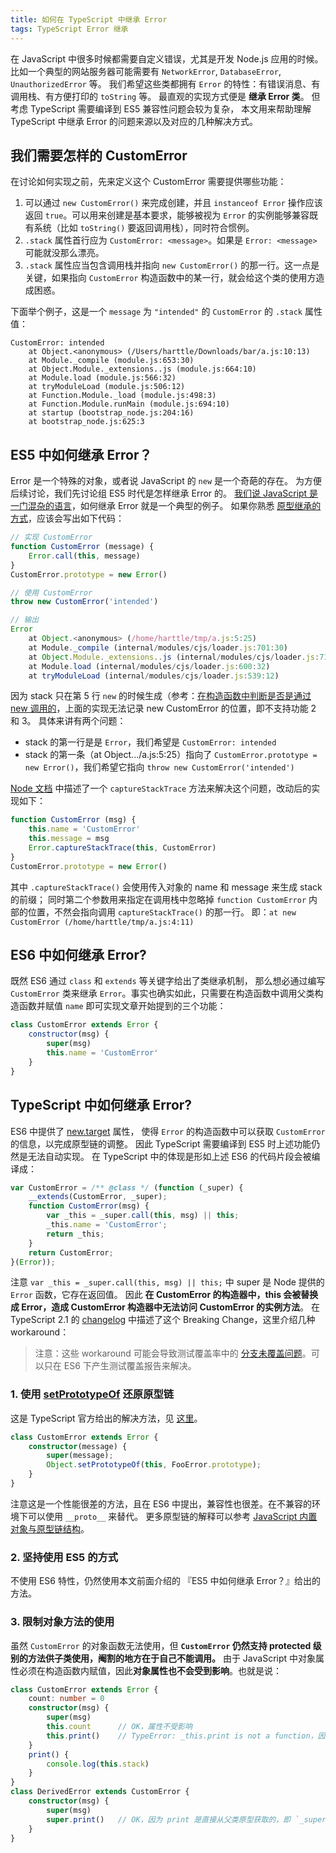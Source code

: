 ```yaml
---
title: 如何在 TypeScript 中继承 Error
tags: TypeScript Error 继承
---
```


在 JavaScript 中很多时候都需要自定义错误，尤其是开发 Node.js  应用的时候。
比如一个典型的网站服务器可能需要有 `NetworkError`, `DatabaseError`, `UnauthorizedError` 等。
我们希望这些类都拥有 `Error` 的特性：有错误消息、有调用栈、有方便打印的 `toString` 等。
最直观的实现方式便是 **继承 Error 类**。
但考虑 TypeScript 需要编译到 ES5 兼容性问题会较为复杂，
本文用来帮助理解 TypeScript 中继承 Error 的问题来源以及对应的几种解决方式。

<!--more-->

## 我们需要怎样的 CustomError

在讨论如何实现之前，先来定义这个 CustomError 需要提供哪些功能：

1. 可以通过 `new CustomError()` 来完成创建，并且 `instanceof Error` 操作应该返回 `true`。可以用来创建是基本要求，能够被视为 `Error` 的实例能够兼容既有系统（比如 `toString()` 要返回调用栈），同时符合惯例。
2. `.stack` 属性首行应为 `CustomError: <message>`。如果是 `Error: <message>` 可能就没那么漂亮。
3. `.stack` 属性应当包含调用栈并指向 `new CustomError()` 的那一行。这一点是关键，如果指向 `CustomError` 构造函数中的某一行，就会给这个类的使用方造成困惑。

下面举个例子，这是一个 `message` 为 `"intended"` 的 `CustomError` 的 `.stack` 属性值：

```
CustomError: intended
    at Object.<anonymous> (/Users/harttle/Downloads/bar/a.js:10:13)
    at Module._compile (module.js:653:30)
    at Object.Module._extensions..js (module.js:664:10)
    at Module.load (module.js:566:32)
    at tryModuleLoad (module.js:506:12)
    at Function.Module._load (module.js:498:3)
    at Function.Module.runMain (module.js:694:10)
    at startup (bootstrap_node.js:204:16)
    at bootstrap_node.js:625:3
```

## ES5 中如何继承 Error？

Error 是一个特殊的对象，或者说 JavaScript 的 `new` 是一个奇葩的存在。
为方便后续讨论，我们先讨论组 ES5 时代是怎样继承 Error 的。
[我们说 JavaScript 是一门混杂的语言][whatsjs]，如何继承 Error 就是一个典型的例子。
如果你熟悉 [原型继承的方式][prototype]，应该会写出如下代码：

```javascript
// 实现 CustomError
function CustomError (message) {
    Error.call(this, message)
}
CustomError.prototype = new Error()

// 使用 CustomError
throw new CustomError('intended')

// 输出
Error
    at Object.<anonymous> (/home/harttle/tmp/a.js:5:25)
    at Module._compile (internal/modules/cjs/loader.js:701:30)
    at Object.Module._extensions..js (internal/modules/cjs/loader.js:712:10)
    at Module.load (internal/modules/cjs/loader.js:600:32)
    at tryModuleLoad (internal/modules/cjs/loader.js:539:12)
```

因为 stack 只在第 5 行 `new` 的时候生成（参考：[在构造函数中判断是否是通过 new 调用的][detect-new]，上面的实现无法记录 new CustomError 的位置，即不支持功能 2 和 3。
具体来讲有两个问题：

* stack 的第一行是是 `Error`，我们希望是 `CustomError: intended`
* stack 的第一条（at Object.../a.js:5:25）指向了 `CustomError.prototype = new Error()`，我们希望它指向 `throw new CustomError('intended')`

[Node 文档][capture] 中描述了一个 `captureStackTrace` 方法来解决这个问题，改动后的实现如下：

```javascript
function CustomError (msg) {
    this.name = 'CustomError'
    this.message = msg
    Error.captureStackTrace(this, CustomError)
}
CustomError.prototype = new Error()
```

其中 `.captureStackTrace()` 会使用传入对象的 name 和 message 来生成 stack 的前缀；
同时第二个参数用来指定在调用栈中忽略掉 `function CustomError` 内部的位置，不然会指向调用 `captureStackTrace()` 的那一行。
即：`at new CustomError (/home/harttle/tmp/a.js:4:11)`

## ES6 中如何继承 Error?

既然 ES6 通过 `class` 和 `extends` 等关键字给出了类继承机制，
那么想必通过编写 `CustomError` 类来继承 `Error`。事实也确实如此，只需要在构造函数中调用父类构造函数并赋值 `name` 即可实现文章开始提到的三个功能：

```javascript
class CustomError extends Error {
    constructor(msg) {
        super(msg)
        this.name = 'CustomError'
    }
}
```

## TypeScript 中如何继承 Error?

ES6 中提供了 [new.target][new.target] 属性，
使得 `Error` 的构造函数中可以获取 `CustomError` 的信息，以完成原型链的调整。
因此 TypeScript 需要编译到 ES5 时上述功能仍然是无法自动实现。
在 TypeScript 中的体现是形如上述 ES6 的代码片段会被编译成：

```javascript
var CustomError = /** @class */ (function (_super) {
    __extends(CustomError, _super);
    function CustomError(msg) {
        var _this = _super.call(this, msg) || this;
        _this.name = 'CustomError';
        return _this;
    }
    return CustomError;
}(Error));
```

注意 `var _this = _super.call(this, msg) || this;` 中 super 是 Node 提供的 `Error` 函数，它存在返回值。
因此 **在 CustomError 的构造器中，this 会被替换成 Error，造成 CustomError 构造器中无法访问 CustomError 的实例方法**。
在 TypeScript 2.1 的 [changelog][changelog] 中描述了这个 Breaking Change，这里介绍几种 workaround：

> 注意：这些 workaround 可能会导致测试覆盖率中的 [分支未覆盖问题](https://github.com/gotwarlost/istanbul/issues/690)。可以只在 ES6 下产生测试覆盖报告来解决。

### 1. 使用 [setPrototypeOf][setPrototypeOf] 还原原型链

这是 TypeScript 官方给出的解决方法，见 [这里][changelog]。

```typescript
class CustomError extends Error {
    constructor(message) {
        super(message);
        Object.setPrototypeOf(this, FooError.prototype);
    }
}
```

注意这是一个性能很差的方法，且在 ES6 中提出，兼容性也很差。在不兼容的环境下可以使用 `__proto__` 来替代。
更多原型链的解释可以参考 [JavaScript 内置对象与原型链结构](/2015/09/21/js-prototype-chain.html)。

### 2. 坚持使用 ES5 的方式

不使用 ES6 特性，仍然使用本文前面介绍的 『ES5 中如何继承 Error？』给出的方法。

### 3. 限制对象方法的使用

虽然 `CustomError` 的对象函数无法使用，但 **`CustomError` 仍然支持 protected 级别的方法供子类使用，阉割的地方在于自己不能调用。**
由于 JavaScript 中对象属性必须在构造函数内赋值，因此**对象属性也不会受到影响**。也就是说：


```typescript
class CustomError extends Error {
    count: number = 0
    constructor(msg) {
        super(msg)
        this.count      // OK，属性不受影响
        this.print()    // TypeError: _this.print is not a function，因为 this 被替换了
    }
    print() { 
        console.log(this.stack)
    }
}
class DerivedError extends CustomError {
    constructor(msg) {
        super(msg)
        super.print()   // OK，因为 print 是直接从父类原型获取的，即 `_super.prototype.print`
    }
}
```

[whatsjs]: /2018/10/14/so-what-is-js.html
[prototype]: /2016/02/17/js-prototypal-inheritance.html
[new.target]: https://developer.mozilla.org/zh-CN/docs/Web/JavaScript/Reference/Operators/new.target
[changelog]: https://github.com/Microsoft/TypeScript-wiki/blob/master/Breaking-Changes.md#extending-built-ins-like-error-array-and-map-may-no-longer-work
[setPrototypeOf]: https://developer.mozilla.org/zh-CN/docs/Web/JavaScript/Reference/Global_Objects/Object/setPrototypeOf
[detect-new]: https://stackoverflow.com/questions/367768/how-to-detect-if-a-function-is-called-as-constructor
[capture]: https://nodejs.org/api/errors.html#errors_error_capturestacktrace_targetobject_constructoropt
